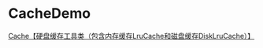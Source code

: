 # CacheDemo
[Cache【硬盘缓存工具类（包含内存缓存LruCache和磁盘缓存DiskLruCache）】](http://www.cnblogs.com/whycxb/p/7245425.html)
